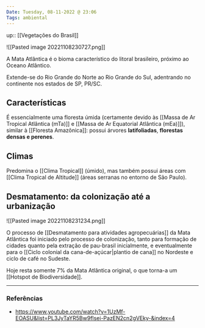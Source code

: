 ```yaml
---
Date: Tuesday, 08-11-2022 @ 23:06
Tags: ambiental
---
```

up:: [[Vegetações do Brasil]]

![[Pasted image 20221108230727.png]]

A Mata Atlântica é o bioma característico do litoral brasileiro, próximo ao Oceano Atlântico. 

Extende-se do Rio Grande do Norte ao Rio Grande do Sul, adentrando no continente nos estados de SP, PR/SC.

## Características
É essencialmente uma floresta úmida (certamente devido às [[Massa de Ar Tropical Atlântica (mTa)]] e [[Massa de Ar Equatorial Atlântica (mEa)]]), similar à [[Floresta Amazônica]]: possui árvores **latifoliadas**, **florestas densas e perenes**. 

## Climas
Predomina o [[Clima Tropical]] (úmido), mas também possui áreas com [[Clima Tropical de Altitude]] (áreas serranas no entorno de São Paulo).

## Desmatamento: da colonização até a urbanização
![[Pasted image 20221108231234.png]]

O processo de [[Desmatamento para atividades agropecuárias]] da Mata Atlântica foi iniciado pelo processo de colonização, tanto para formação de cidades quanto pela extração de pau-brasil inicialmente, e eventualmente para o [[Ciclo colonial da cana-de-açúcar|plantio de cana]] no Nordeste e ciclo de café no Sudeste.

Hoje resta somente 7% da Mata Atlântica original, o que torna-a um [[Hotspot de Biodiversidade]]. 

---
### Referências
- https://www.youtube.com/watch?v=1UzMf-EOASU&list=PL3JyTaYR5Bw9flsei-PazEN2cn2gVEky-&index=4